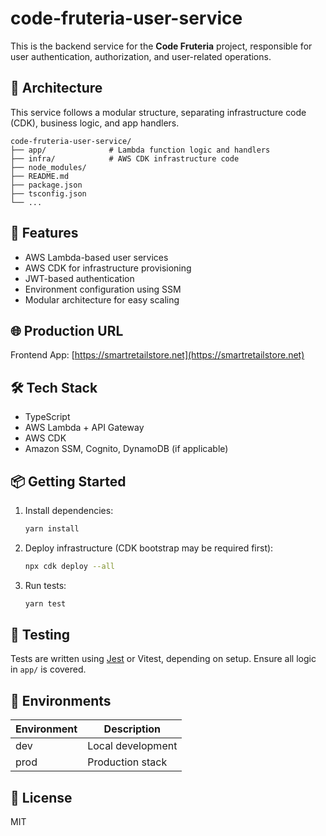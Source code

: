 # code-fruteria-user-service

This is the backend service for the **Code Fruteria** project, responsible for user authentication, authorization, and user-related operations.

## 📐 Architecture

This service follows a modular structure, separating infrastructure code (CDK), business logic, and app handlers.

```
code-fruteria-user-service/
├── app/              # Lambda function logic and handlers
├── infra/            # AWS CDK infrastructure code
├── node_modules/
├── README.md
├── package.json
├── tsconfig.json
└── ...
```

## 🚀 Features

- AWS Lambda-based user services
- AWS CDK for infrastructure provisioning
- JWT-based authentication
- Environment configuration using SSM
- Modular architecture for easy scaling

## 🌐 Production URL

Frontend App: [https://smartretailstore.net](https://smartretailstore.net)

## 🛠️ Tech Stack

- TypeScript
- AWS Lambda + API Gateway
- AWS CDK
- Amazon SSM, Cognito, DynamoDB (if applicable)

## 📦 Getting Started

1. Install dependencies:

   ```bash
   yarn install
   ```

2. Deploy infrastructure (CDK bootstrap may be required first):

   ```bash
   npx cdk deploy --all
   ```

3. Run tests:

   ```bash
   yarn test
   ```

## 🧪 Testing

Tests are written using [Jest](https://jestjs.io/) or Vitest, depending on setup. Ensure all logic in `app/` is covered.

## 📁 Environments

| Environment | Description      |
|-------------|------------------|
| dev         | Local development|
| prod        | Production stack |

## 📄 License

MIT
